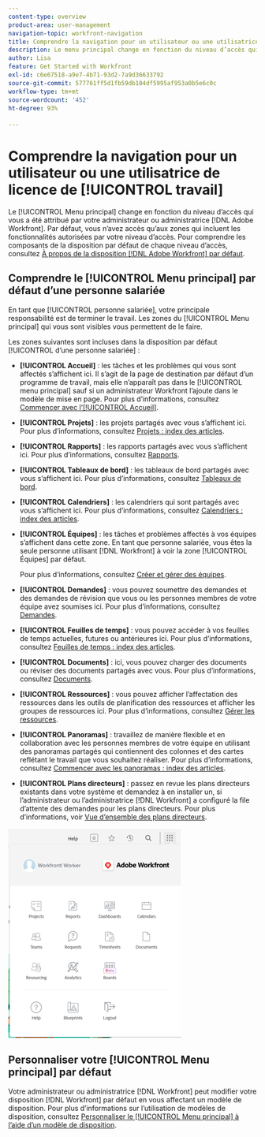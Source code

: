 ```yaml
---
content-type: overview
product-area: user-management
navigation-topic: workfront-navigation
title: Comprendre la navigation pour un utilisateur ou une utilisatrice de licence de travail
description: Le menu principal change en fonction du niveau d’accès qui vous a été attribué par votre administrateur ou administratrice  [!DNL Adobe Workfront] . Par défaut, vous n’avez accès qu’aux zones qui incluent les fonctionnalités autorisées par votre niveau d’accès.
author: Lisa
feature: Get Started with Workfront
exl-id: c6e67518-a9e7-4b71-93d2-7a9d36633792
source-git-commit: 577761ff5d1fb59db104df5995af953a0b5e6c0c
workflow-type: tm+mt
source-wordcount: '452'
ht-degree: 93%

---
```


# Comprendre la navigation pour un utilisateur ou une utilisatrice de licence de [!UICONTROL travail]

Le [!UICONTROL Menu principal] change en fonction du niveau d’accès qui vous a été attribué par votre administrateur ou administratrice [!DNL Adobe Workfront]. Par défaut, vous n’avez accès qu’aux zones qui incluent les fonctionnalités autorisées par votre niveau d’accès. Pour comprendre les composants de la disposition par défaut de chaque niveau d’accès, consultez [À propos de la disposition  [!DNL Adobe Workfront]  par défaut](../../../administration-and-setup/customize-workfront/use-layout-templates/about-the-default-wf-layout.md).

## Comprendre le [!UICONTROL Menu principal] par défaut d’une personne salariée

En tant que [!UICONTROL personne salariée], votre principale responsabilité est de terminer le travail. Les zones du [!UICONTROL Menu principal] qui vous sont visibles vous permettent de le faire.

Les zones suivantes sont incluses dans la disposition par défaut [!UICONTROL d’une personne salariée] :

* **[!UICONTROL Accueil]** : les tâches et les problèmes qui vous sont affectés s’affichent ici. Il s’agit de la page de destination par défaut d’un programme de travail, mais elle n’apparaît pas dans le [!UICONTROL menu principal] sauf si un administrateur Workfront l’ajoute dans le modèle de mise en page.  Pour plus d’informations, consultez [Commencer avec l’[!UICONTROL Accueil]](../../../workfront-basics/using-home/using-the-home-area/get-started-with-home.md).

* **[!UICONTROL Projets]** : les projets partagés avec vous s’affichent ici. Pour plus d’informations, consultez [Projets : index des articles](../../../manage-work/projects/projects-overview.md).

* **[!UICONTROL Rapports]** : les rapports partagés avec vous s’affichent ici. Pour plus d’informations, consultez [Rapports](../../../reports-and-dashboards/reports/reports-overview.md).

* **[!UICONTROL Tableaux de bord]** : les tableaux de bord partagés avec vous s’affichent ici. Pour plus d’informations, consultez [Tableaux de bord](../../../reports-and-dashboards/dashboards/dashboards-overview.md).

* **[!UICONTROL Calendriers]** : les calendriers qui sont partagés avec vous s’affichent ici. Pour plus d’informations, consultez [Calendriers : index des articles](../../../reports-and-dashboards/reports/calendars/calendars.md).

* **[!UICONTROL Équipes]** : les tâches et problèmes affectés à vos équipes s’affichent dans cette zone. En tant que personne salariée, vous êtes la seule personne utilisant [!DNL Workfront] à voir la zone [!UICONTROL Équipes] par défaut.

  Pour plus d’informations, consultez [Créer et gérer des équipes](../../../people-teams-and-groups/create-and-manage-teams/create-and-mange-teams.md).

* **[!UICONTROL Demandes]** : vous pouvez soumettre des demandes et des demandes de révision que vous ou les personnes membres de votre équipe avez soumises ici. Pour plus d’informations, consultez [Demandes](../../../manage-work/requests/requests-overview.md).

* **[!UICONTROL Feuilles de temps]** : vous pouvez accéder à vos feuilles de temps actuelles, futures ou antérieures ici. Pour plus d’informations, consultez [Feuilles de temps : index des articles](../../../timesheets/timesheets-all.md).

* **[!UICONTROL Documents]** : ici, vous pouvez charger des documents ou réviser des documents partagés avec vous. Pour plus d’informations, consultez [Documents](../../../documents/documents-overview.md).

* **[!UICONTROL Ressources]** : vous pouvez afficher l’affectation des ressources dans les outils de planification des ressources et afficher les groupes de ressources ici. Pour plus d’informations, consultez [Gérer les ressources](../../../resource-mgmt/manage-resources.md).

* **[!UICONTROL Panoramas]** : travaillez de manière flexible et en collaboration avec les personnes membres de votre équipe en utilisant des panoramas partagés qui contiennent des colonnes et des cartes reflétant le travail que vous souhaitez réaliser. Pour plus d’informations, consultez [Commencer avec les panoramas : index des articles](../../../agile/get-started-with-boards/get-started-with-boards.md).

* **[!UICONTROL Plans directeurs]** : passez en revue les plans directeurs existants dans votre système et demandez à en installer un, si l’administrateur ou l’administratrice [!DNL Workfront] a configuré la file d’attente des demandes pour les plans directeurs. Pour plus d’informations, voir [Vue d’ensemble des plans directeurs](../../../administration-and-setup/blueprints/blueprints-overview.md).

![Menu principal du programme de travail](assets/worker-main-menu-350x426.png)

## Personnaliser votre [!UICONTROL Menu principal] par défaut

Votre administrateur ou administratrice [!DNL Workfront] peut modifier votre disposition [!DNL Workfront] par défaut en vous affectant un modèle de disposition. Pour plus d’informations sur l’utilisation de modèles de disposition, consultez [Personnaliser le [!UICONTROL Menu principal] à l’aide d’un modèle de disposition](../../../administration-and-setup/customize-workfront/use-layout-templates/customize-main-menu.md).
